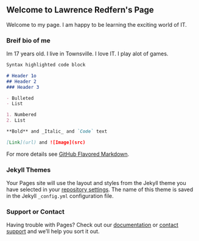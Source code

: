 ## Welcome to Lawrence Redfern's Page
Welcome to my page. I am happy to be learning the exciting world of IT.



### Breif bio of me
Im 17 years old.
I live in Townsville.
I love IT.
I play alot of games.



```markdown
Syntax highlighted code block

# Header 1o
## Header 2
### Header 3

- Bulleted
- List

1. Numbered
2. List

**Bold** and _Italic_ and `Code` text

[Link](url) and ![Image](src)
```

For more details see [GitHub Flavored Markdown](https://guides.github.com/features/mastering-markdown/).

### Jekyll Themes

Your Pages site will use the layout and styles from the Jekyll theme you have selected in your [repository settings](https://github.com/LawrencePingu/s3748752/settings). The name of this theme is saved in the Jekyll `_config.yml` configuration file.

### Support or Contact

Having trouble with Pages? Check out our [documentation](https://help.github.com/categories/github-pages-basics/) or [contact support](https://github.com/contact) and we’ll help you sort it out.
